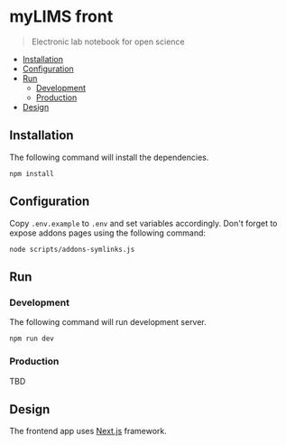 # myLIMS front

> Electronic lab notebook for open science

- [Installation](#installation)
- [Configuration](#configuration)
- [Run](#run)
  - [Development](#development)
  - [Production](#production)
- [Design](#design)

## Installation

The following command will install the dependencies.

```shell
npm install
```

## Configuration

Copy `.env.example` to `.env` and set variables accordingly.
Don't forget to expose addons pages using the following command:

```shell
node scripts/addons-symlinks.js
```

## Run

### Development

The following command will run development server.

```shell
npm run dev
```

### Production

TBD

## Design

The frontend app uses [Next.js](https://nextjs.org/) framework.
